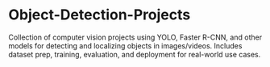 # Object-Detection-Projects
Collection of computer vision projects using YOLO, Faster R-CNN, and other models for detecting and localizing objects in images/videos. Includes dataset prep, training, evaluation, and deployment for real-world use cases.
